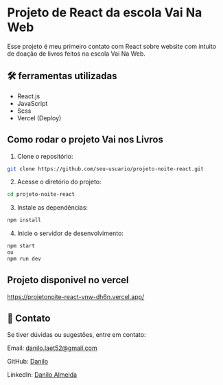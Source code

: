 # Projeto de React da escola Vai Na Web

Esse projeto é meu primeiro contato com React sobre website com intuito de doação de livros feitos na escola Vai Na Web.

## 🛠 ferramentas utilizadas
- React.js
- JavaScript
- Scss
- Vercel (Deploy)

## Como rodar o projeto Vai nos Livros

1. Clone o repositório:
```Bash
git clone https://github.com/seu-usuario/projeto-noite-react.git
```

2. Acesse o diretório do projeto:
```Bash
cd projeto-noite-react
```

3. Instale as dependências:
```Bash
npm install
```

4. Inicie o servidor de desenvolvimento:
```Bash
npm start
ou
npm run dev
```

## Projeto disponivel no vercel
https://projetonoite-react-vnw-dh6n.vercel.app/

## 📩 Contato

Se tiver dúvidas ou sugestões, entre em contato:

Email: danilo.laet52@gmail.com

GitHub: [Danilo](https://github.com/Danilo-Almeida-da-Silva)

LinkedIn: [Danilo Almeida](https://www.linkedin.com/in/danilo-almeida-91a7a6201/)

